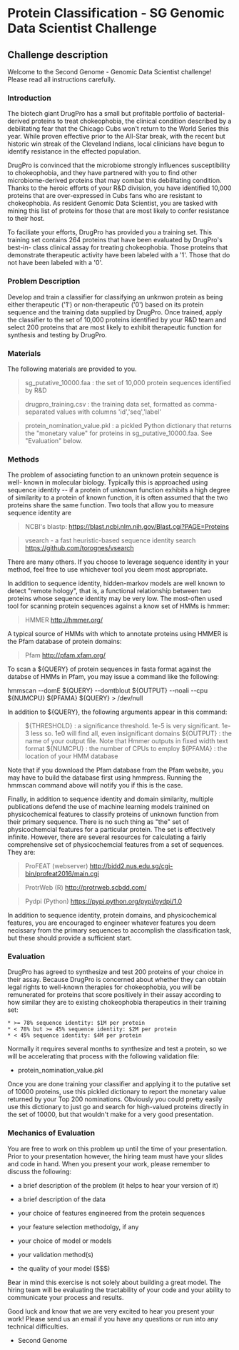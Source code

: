 # Protein Classification - SG Genomic Data Scientist Challenge

 ## Challenge description
Welcome to the Second Genome - Genomic Data Scientist challenge! Please
read all instructions carefully.

### Introduction

The biotech giant DrugPro has a small but profitable portfolio of bacterial-
derived proteins to treat chokeophobia, the clinical condition described by a
debilitating fear that the Chicago Cubs won't return to the World Series this
year.  While proven effective prior to the All-Star break, with the recent but 
historic win streak of the Cleveland Indians, local clinicians have begun to
identify resistance in the effected population.

DrugPro is convinced that the microbiome strongly influences susceptibility to 
chokeophobia, and they have partnered with you to find other microbiome-derived
proteins that may combat this debilitating condition. Thanks to the heroic
efforts of your R&D division, you have identified 10,000 proteins that are
over-expressed in Cubs fans who are resistant to chokeophobia. As resident
Genomic Data Scientist, you are tasked with mining this list of proteins for
those that are most likely to confer resistance to their host.

To faciliate your efforts, DrugPro has provided you a training set.  This
training set contains 264 proteins that have been evaluated by DrugPro's best-in-
class clinical assay for treating chokeophobia.  Those proteins that demonstrate
therapeutic activity have been labeled with a '1'. Those that do not have been
labeled with a '0'. 

### Problem Description

Develop and train a classifier for classifying an unknwon protein as being
either therapeutic ('1') or non-therapeutic ('0') based on its protein sequence
and the training data supplied by DrugPro. Once trained, apply the classifier
to the set of 10,000 proteins identified by your R&D team and select 200
proteins that are most likely to exhibit therapeutic function for synthesis
and testing by DrugPro.


### Materials

The following materials are provided to you.

  > sg_putative_10000.faa : the set of 10,000 protein sequences identified by R&D

  > drugpro_training.csv : the training data set, formatted as comma-separated
    values with columns 'id','seq','label'

  > protein_nomination_value.pkl : a pickled Python dictionary that returns
    the "monetary value" for proteins in sg_putative_10000.faa. See
    "Evaluation" below. 


### Methods

The problem of associating function to an unknown protein sequence is well-
known in molecular biology.  Typically this is approached using sequence
identity -- if a protein of unknown function exhibits a high degree of similarity
to a protein of known function, it is often assumed that the two proteins share
the same function.  Two tools that allow you to measure sequence identity are

  > NCBI's blastp:
    https://blast.ncbi.nlm.nih.gov/Blast.cgi?PAGE=Proteins

  > vsearch - a fast heuristic-based sequence identity search
    https://github.com/torognes/vsearch

There are many others. If you choose to leverage sequence identity in your
method, feel free to use whichever tool you deem most appropriate.

In addition to sequence identity, hidden-markov models are well known to detect
"remote hology", that is, a functional relationship between two proteins whose
sequence identity may be very low.  The most-often used tool for scanning 
protein sequences against a know set of HMMs is hmmer:

  > HMMER
    http://hmmer.org/

A typical source of HMMs with which to annotate proteins using HMMER is the
Pfam database of protein domains:

  > Pfam
    http://pfam.xfam.org/

To scan a ${QUERY} of protein sequences in fasta format against the databse of
HMMs in Pfam, you may issue a command like the following:

hmmscan --domE ${QUERY} --domtblout ${OUTPUT} --noali --cpu ${NUMCPU}
${PFAMA} ${QUERY} > /dev/null

In addition to ${QUERY}, the following arguments appear in this command:

  > ${THRESHOLD} : a significance threshold. 1e-5 is very significant.
    1e-3 less so. 1e0 will find all, even insignificant domains
  > ${OUTPUT} : the name of your output file. Note that Hmmer outputs in
    fixed width text format
  > ${NUMCPU} : the number of CPUs to employ
  > ${PFAMA} : the location of your HMM database

Note that if you download the Pfam database from the Pfam website, you may
have to build the database first using hmmpress. Running the hmmscan command
above will notify you if this is the case.

Finally, in addition to sequence identity and domain similarity, multiple
publications defend the use of machine learning models trainined on 
physicochemical features to classify proteins of unknown function from their
primary sequence.  There is no such thing as "the" set of physicochemcial
features for a particular protein.  The set is effectively infinite.  However,
there are several resources for calculating a fairly comprehensive set of
physicochemcial features from a set of sequences.  They are:

  > ProFEAT (webserver)
    http://bidd2.nus.edu.sg/cgi-bin/profeat2016/main.cgi

  > ProtrWeb (R)
    http://protrweb.scbdd.com/

  > Pydpi (Python)
    https://pypi.python.org/pypi/pydpi/1.0

In addition to sequence identity, protein domains, and physicochemical features,
you are encouraged to engineer whatever features you deem necissary from the
primary sequences to accomplish the classification task, but these should
provide a sufficient start.


### Evaluation

DrugPro has agreed to synthesize and test 200 proteins of your choice in their
assay.  Because DrugPro is concerned about whether they can obtain legal rights
to well-known therapies for chokeophobia, you will be remunerated for proteins
that score positively in their assay according to how similar they are to
existing chokeophobia therapeutics in their training set:

    * >= 78% sequence identity: $1M per protein
    * < 78% but >= 45% sequence identity: $2M per protein
    * < 45% sequence identity: $4M per protein

Normally it requires several months to synthesize and test a protein, so we
will be accelerating that process with the following validation file:

  * protein_nomination_value.pkl

Once you are done training your classifier and applying it to the putative
set of 10000 proteins, use this pickled dictionary to report the monetary
value returned by your Top 200 nominations.  Obviously you could pretty
easily use this dictionary to just go and search for high-valued proteins
directly in the set of 10000, but that wouldn't make for a very good presentation.


### Mechanics of Evaluation

You are free to work on this problem up until the time of your presentation.
Prior to your presentation however, the hiring team must have your slides
and code in hand. When you present your work, please remember to discuss the
following:

  * a brief description of the problem (it helps to hear your version of it)
  
  * a brief description of the data
  
  * your choice of features engineered from the protein sequences
  
  * your feature selection methodolgy, if any
  
  * your choice of model or models
  
  * your validation method(s)
  
  * the quality of your model ($$$)

Bear in mind this exercise is not solely about building a great model.  The
hiring team will be evaluating the tractability of your code and your ability
to communicate your process and results.

Good luck and know that we are very excited to hear you present your work!
Please send us an email if you have any questions or run into any technical
difficulties.

  - Second Genome


